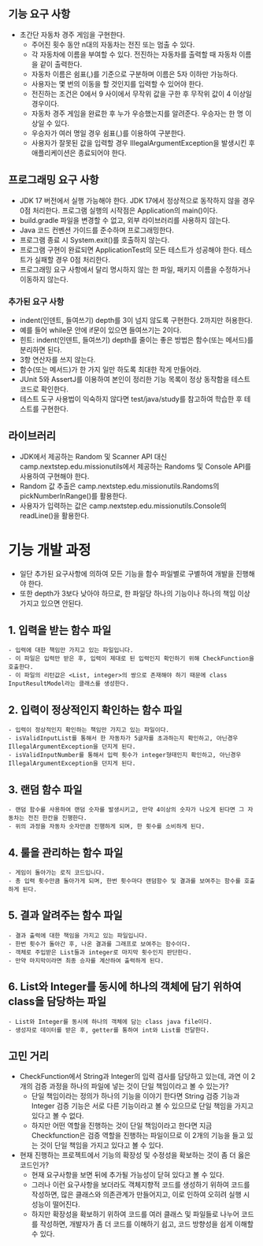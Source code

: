 ## 기능 요구 사항
- 초간단 자동차 경주 게임을 구현한다.
  - 주어진 횟수 동안 n대의 자동차는 전진 또는 멈출 수 있다.
  - 각 자동차에 이름을 부여할 수 있다. 전진하는 자동차를 출력할 때 자동차 이름을 같이 출력한다.
  - 자동차 이름은 쉼표(,)를 기준으로 구분하며 이름은 5자 이하만 가능하다.
  - 사용자는 몇 번의 이동을 할 것인지를 입력할 수 있어야 한다.
  - 전진하는 조건은 0에서 9 사이에서 무작위 값을 구한 후 무작위 값이 4 이상일 경우이다.
  - 자동차 경주 게임을 완료한 후 누가 우승했는지를 알려준다. 우승자는 한 명 이상일 수 있다.
  - 우승자가 여러 명일 경우 쉼표(,)를 이용하여 구분한다.
  - 사용자가 잘못된 값을 입력할 경우 IllegalArgumentException을 발생시킨 후 애플리케이션은 종료되어야 한다.

## 프로그래밍 요구 사항
- JDK 17 버전에서 실행 가능해야 한다. JDK 17에서 정상적으로 동작하지 않을 경우 0점 처리한다.
  프로그램 실행의 시작점은 Application의 main()이다. 
- build.gradle 파일을 변경할 수 없고, 외부 라이브러리를 사용하지 않는다.
- Java 코드 컨벤션 가이드를 준수하며 프로그래밍한다. 
- 프로그램 종료 시 System.exit()를 호출하지 않는다. 
- 프로그램 구현이 완료되면 ApplicationTest의 모든 테스트가 성공해야 한다. 테스트가 실패할 경우 0점 처리한다. 
- 프로그래밍 요구 사항에서 달리 명시하지 않는 한 파일, 패키지 이름을 수정하거나 이동하지 않는다.

### 추가된 요구 사항
- indent(인덴트, 들여쓰기) depth를 3이 넘지 않도록 구현한다. 2까지만 허용한다. 
- 예를 들어 while문 안에 if문이 있으면 들여쓰기는 2이다. 
- 힌트: indent(인덴트, 들여쓰기) depth를 줄이는 좋은 방법은 함수(또는 메서드)를 분리하면 된다. 
- 3항 연산자를 쓰지 않는다. 
- 함수(또는 메서드)가 한 가지 일만 하도록 최대한 작게 만들어라. 
- JUnit 5와 AssertJ를 이용하여 본인이 정리한 기능 목록이 정상 동작함을 테스트 코드로 확인한다. 
- 테스트 도구 사용법이 익숙하지 않다면 test/java/study를 참고하여 학습한 후 테스트를 구현한다.

## 라이브러리
- JDK에서 제공하는 Random 및 Scanner API 대신 camp.nextstep.edu.missionutils에서 제공하는 Randoms 및 Console API를 사용하여 구현해야 한다. 
- Random 값 추출은 camp.nextstep.edu.missionutils.Randoms의 pickNumberInRange()를 활용한다. 
- 사용자가 입력하는 값은 camp.nextstep.edu.missionutils.Console의 readLine()을 활용한다.

# 기능 개발 과정
- 일단 추가된 요구사항에 의하여 모든 기능을 함수 파일별로 구별하여 개발을 진행해야 한다.
- 또한 depth가 3보다 낮아야 하므로, 한 파일당 하나의 기능이나 하나의 책임 이상 가지고 있으면 안된다.

## 1. 입력을 받는 함수 파일
    - 입력에 대한 책임만 가지고 있는 파일입니다.
    - 이 파일은 입력만 받은 후, 입력이 제대로 된 입력인지 확인하기 위해 CheckFunction을 호출한다.
    - 이 파일의 리턴값은 <List, integer>의 쌍으로 존재해야 하기 때문에 class InputResultModel라는 클래스를 생성한다.
## 2. 입력이 정상적인지 확인하는 함수 파일
    - 입력이 정상적인지 확인하는 책임만 가지고 있는 파일이다.
    - isValidInputList를 통해서 한 자동차가 5글자를 초과하는지 확인하고, 아닌경우 IllegalArgumentException을 던지게 된다.
    - isValidInputNumber를 통해서 입력 횟수가 integer형태인지 확인하고, 아닌경우 IllegalArgumentException을 던지게 된다. 
## 3. 랜덤 함수 파일
    - 랜덤 함수를 사용하여 랜덤 숫자를 발생시키고, 만약 4이상의 숫자가 나오게 된다면 그 자동차는 전진 한칸을 진행한다.
    - 위의 과정을 자동차 숫자만큼 진행하게 되며, 한 횟수를 소비하게 된다.
## 4. 룰을 관리하는 함수 파일
    - 게임이 돌아가는 로직 코드입니다.
    - 총 입력 횟수만큼 돌아가게 되며, 한번 횟수마다 랜덤함수 및 결과를 보여주는 함수를 호출하게 된다.
## 5. 결과 알려주는 함수 파일
    - 결과 출력에 대한 책임을 가지고 있는 파일입니다.
    - 한번 횟수가 돌아간 후, 나온 결과를 그래프로 보여주는 함수이다.
    - 객체로 주입받은 List들과 integer로 마지막 횟수인지 판단한다.
    - 만약 마지막이라면 최종 승자를 계산하여 출력하게 된다.
## 6. List와 Integer를 동시에 하나의 객체에 담기 위하여 class을 담당하는 파일
    - List와 Integer를 동시에 하나의 객체에 담는 class java file이다.
    - 생성자로 데이터를 받은 후, getter를 통하여 int와 List를 전달한다.

## 고민 거리
  - CheckFunction에서 String과 Integer의 입력 검사를 담당하고 있는데, 과연 이 2개의 검증 과정을 하나의 파일에 넣는 것이 단일 책임이라고 볼 수 있는가?
    - 단일 책임이라는 정의가 하나의 기능을 이야기 한다면 String 검증 기능과 Integer 검증 기능은 서로 다른 기능이라고 볼 수 있으므로 단일 책임을 가지고 있다고 볼 수 없다.
    - 하지만 어떤 역할을 진행하는 것이 단일 책임이라고 한다면 지금 Checkfunction은 검증 역할을 진행하는 파일이므로 이 2개의 기능을 들고 있는 것이 단일 책임을 가지고 있다고 볼 수 있다.
  - 현재 진행하는 프로젝트에서 기능의 확장성 및 수정성을 확보하는 것이 좀 더 옳은 코드인가?
    - 현재 요구사항을 보면 뒤에 추가될 가능성이 닫혀 있다고 볼 수 있다.
    - 그러나 이런 요구사항을 보더라도 객체지향적 코드를 생성하기 위하여 코드를 작성하면, 많은 클래스와 의존관계가 만들어지고, 이로 인하여 오히려 실행 시 성능이 떨어진다.
    - 하지만 확장성을 확보하기 위하여 코드를 여러 클래스 및 파일들로 나누어 코드를 작성하면, 개발자가 좀 더 코드를 이해하기 쉽고, 코드 방향성을 쉽게 이해할 수 있다.